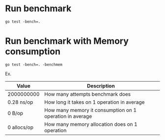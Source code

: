 
# Run benchmark

```Shell
go test -bench=.
```

# Run benchmark with Memory consumption

```Shell
go test -bench=. -benchmem
```

Ex. 

Value | Description
--- | ---
2000000000 | How many attempts benchmark does
0.28 ns/op |  How long it takes on 1 operation in average 
0 B/op | How many memory it consumption on 1 operation in average
0 allocs/op | How many memory allocation does on 1 operation